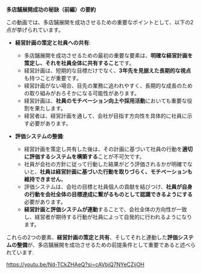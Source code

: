 **多店舗展開成功の秘訣（前編）の要約**

この動画では、多店舗展開を成功させるための重要なポイントとして、以下の2点が挙げられています。

- **経営計画の策定と社員への共有**:
    
    - 多店舗展開を成功させるための最初の重要な要素は、**明確な経営計画を策定し、それを社員全体に共有すること**です。
    - 経営計画は、短期的な目標だけでなく、**3年先を見据えた長期的な視点**も持つことが重要です。
    - 経営計画がない場合、目先の業務に追われやすく、長期的な成長のための取り組みがおろそかになる可能性があります。
    - 経営計画は、**社員のモチベーション向上や採用活動**においても重要な役割を果たします。
    - 経営者は、経営計画を通して、会社が目指す方向性を具体的に社員に示す必要があります。
- **評価システムの整備**:
    
    - 経営計画を策定し共有した後は、その計画に基づいて社員の行動を**適切に評価するシステムを構築する**ことが不可欠です。
    - 社員が会社の方針に従って行動した結果がどう評価されるかが明確でないと、**社員は経営計画に基づいた行動を取りづらく、モチベーションも維持できません**。
    - 評価システムは、会社の目標と社員個人の貢献を結びつけ、**社員が自身の行動を会社全体の目標達成に繋がるものとして認識できるようにする**必要があります。
    - **経営計画と評価システムが連動**することで、会社全体の方向性が一致し、経営者が期待する行動が社員によって自発的に行われるようになります。

これらの2つの要素、**経営計画の策定と共有**、そしてそれと連動した**評価システムの整備**が、多店舗展開を成功させるための前提条件として重要であると述べられています.

https://youtu.be/Nd-TCkZHAeQ?si=cAVbjQ7NYeCZijOH